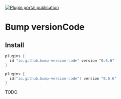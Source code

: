 [![Plugin portal publication](https://img.shields.io/gradle-plugin-portal/v/io.github.dryrum.bump-version-code
)](https://plugins.gradle.org/plugin/io.github.dryrum.bump-version-code)

# Bump versionCode

## Install

```groovy
plugins {
  id "io.github.bump-version-code" version "0.6.6"
}
```
```kotlin
plugins {
  id("io.github.bump-version-code") version "0.6.6"
}
```

TODO